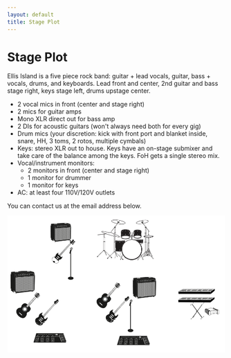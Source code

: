 ```yaml
---
layout: default
title: Stage Plot
---
```


# Stage Plot

Ellis Island is a five piece rock band: guitar + lead vocals, guitar, bass +
vocals, drums, and keyboards. Lead front and center, 2nd guitar and bass
stage right, keys stage left, drums upstage center.

- 2 vocal mics in front (center and stage right)
- 2 mics for guitar amps
- Mono XLR direct out for bass amp
- 2 DIs for acoustic guitars (won't always need both for every gig)
- Drum mics (your discretion: kick with front port and blanket inside,
  snare, HH, 3 toms, 2 rotos, multiple cymbals)
- Keys: stereo XLR out to house. Keys have an on-stage submixer and take
  care of the balance among the keys. FoH gets a single stereo mix.
- Vocal/instrument monitors:
  - 2 monitors in front (center and stage right)
  - 1 monitor for drummer
  - 1 monitor for keys
- AC: at least four 110V/120V outlets

You can contact us at the email address below.

<img class="myImg" src="images/stage-plot.png" alt="Stage plot"
     onclick="modal_image(this);"/>
